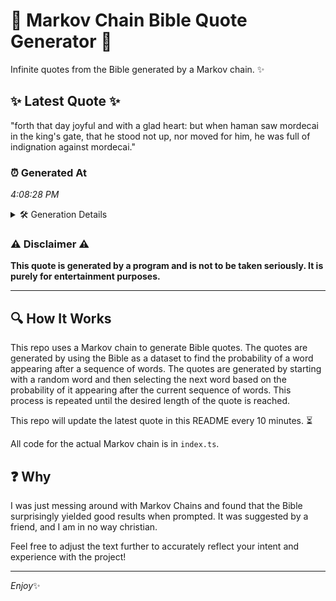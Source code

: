 # 📖 Markov Chain Bible Quote Generator 📖

Infinite quotes from the Bible generated by a Markov chain. ✨

## ✨ Latest Quote ✨
"forth that day joyful and with a glad heart: but when haman saw mordecai in the king's gate, that he stood not up, nor moved for him, he was full of indignation against mordecai."

### ⏰ Generated At
*4:08:28 PM*

<details>
    <summary>🛠️ Generation Details</summary>
    <p>
        <strong>🌱 Seed:</strong> forth<br>
        <strong>🔄 Iterations:</strong> 33<br>
        <strong>📜 Context History:</strong><br>[ forth ]: that<br>[ forth, that ]: day<br>[ forth, that, day ]: joyful<br>[ forth, that, day, joyful ]: and<br>[ forth, that, day, joyful, and ]: with<br>[ forth, that, day, joyful, and, with ]: a<br>[ that, day, joyful, and, with, a ]: glad<br>[ day, joyful, and, with, a, glad ]: heart:<br>[ joyful, and, with, a, glad, heart: ]: but<br>[ and, with, a, glad, heart:, but ]: when<br>[ with, a, glad, heart:, but, when ]: haman<br>[ a, glad, heart:, but, when, haman ]: saw<br>[ glad, heart:, but, when, haman, saw ]: mordecai<br>[ heart:, but, when, haman, saw, mordecai ]: in<br>[ but, when, haman, saw, mordecai, in ]: the<br>[ when, haman, saw, mordecai, in, the ]: king's<br>[ haman, saw, mordecai, in, the, king's ]: gate,<br>[ saw, mordecai, in, the, king's, gate, ]: that<br>[ mordecai, in, the, king's, gate,, that ]: he<br>[ in, the, king's, gate,, that, he ]: stood<br>[ the, king's, gate,, that, he, stood ]: not<br>[ king's, gate,, that, he, stood, not ]: up,<br>[ gate,, that, he, stood, not, up, ]: nor<br>[ that, he, stood, not, up,, nor ]: moved<br>[ he, stood, not, up,, nor, moved ]: for<br>[ stood, not, up,, nor, moved, for ]: him,<br>[ not, up,, nor, moved, for, him, ]: he<br>[ up,, nor, moved, for, him,, he ]: was<br>[ nor, moved, for, him,, he, was ]: full<br>[ moved, for, him,, he, was, full ]: of<br>[ for, him,, he, was, full, of ]: indignation<br>[ him,, he, was, full, of, indignation ]: against<br>[ he, was, full, of, indignation, against ]: mordecai.<br>
    </p>
</details>

### ⚠️ Disclaimer ⚠️
**This quote is generated by a program and is not to be taken seriously. It is purely for entertainment purposes.**

---

## 🔍 How It Works

This repo uses a Markov chain to generate Bible quotes. The quotes are generated by using the Bible as a dataset to find the probability of a word appearing after a sequence of words. The quotes are generated by starting with a random word and then selecting the next word based on the probability of it appearing after the current sequence of words. This process is repeated until the desired length of the quote is reached.

This repo will update the latest quote in this README every 10 minutes. ⏳

All code for the actual Markov chain is in `index.ts`.

## ❓ Why

I was just messing around with Markov Chains and found that the Bible surprisingly yielded good results when prompted. 
It was suggested by a friend, and I am in no way christian.

Feel free to adjust the text further to accurately reflect your intent and experience with the project!

---

*Enjoy*✨
